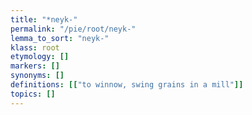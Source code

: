 ```yaml
---
title: "*neyk-"
permalink: "/pie/root/neyk-"
lemma_to_sort: "neyk-"
klass: root
etymology: []
markers: []
synonyms: []
definitions: [["to winnow, swing grains in a mill"]]
topics: []
---
```

